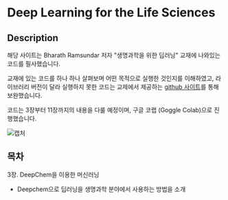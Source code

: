 # Deep Learning for the Life Sciences

## Description
해당 사이트는 Bharath Ramsundar 저자 "생명과학을 위한 딥러닝" 교재에 나와있는 코드를 필사했습니다. 

교재에 있는 코드를 하나 하나 살펴보며 어떤 목적으로 실행한 것인지를 이해하였고, 라이브러리 버전이 달라 실행하지 못한 코드는 교제에서 제공하는 [github 사이트](https://github.com/deepchem/DeepLearningLifeSciences)를 통해 보완했습니다.

코드는 3장부터 11장까지의 내용을 다룰 예정이며, 구글 코랩 (Goggle Colab)으로 진행했습니다.

![캡처](http://acornpub.co.kr/tb/detail/book/ei/kd/1629741384DsxCj2eR.jpg)

## 목차
3장. DeepChem을 이용한 머신러닝
- Deepchem으로 딥러닝을 생명과학 분야에서 사용하는 방법을 소개
